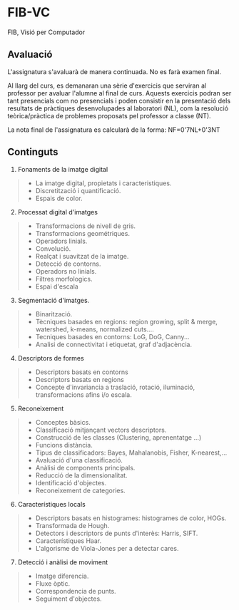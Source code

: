 # FIB-VC
FIB, Visió per Computador

## Avaluació
L'assignatura s'avaluarà de manera continuada. No es farà examen final.

Al llarg del curs, es demanaran una sèrie d'exercicis que serviran al professor per avaluar l'alumne al final de curs. Aquests exercicis podran ser tant presencials com no presencials i poden consistir en la presentació dels resultats de pràctiques desenvolupades al laboratori (NL), com la resolució teòrica/pràctica de problemes proposats pel professor a classe (NT). 

La nota final de l'assignatura es calcularà de la forma: NF=0'7NL+0'3NT

## Continguts
1. Fonaments de la imatge digital 
> - La imatge digital, propietats i caracteristiques. 
> - Discretització i quantificació. 
> - Espais de color.
2. Processat digital d'imatges 
> - Transformacions de nivell de gris.
> - Transformacions geométriques.
> - Operadors linials. 
> - Convolució. 
> - Realçat i suavitzat de la imatge.
> - Detecció de contorns.
> - Operadors no linials. 
> - Filtres morfologics.
> - Espai d'escala
3. Segmentació d'imatges. 
> - Binarització.
> - Tècniques basades en regions: region growing, split & merge, watershed, k-means, normalized cuts....
> - Tecniques basades en contorns: LoG, DoG, Canny...
> - Analisi de connectivitat i etiquetat, graf d'adjacència.
4. Descriptors de formes 
> - Descriptors basats en contorns
> - Descriptors basats en regions
> - Concepte d'invariancia a traslació, rotació, iluminació, transformacions afins i/o escala.
5. Reconeixement 
> - Conceptes bàsics.
> - Classificació mitjançant vectors descriptors.
> - Construcció de les classes (Clustering, aprenentatge ...)
> - Funcions distància.
> - Tipus de classificadors: Bayes, Mahalanobis, Fisher, K-nearest,...
> - Avaluació d'una classificació.
> - Anàlisi de components principals. 
> - Reducció de la dimensionalitat.
> - Identificació d'objectes. 
> - Reconeixement de categories.
6. Característiques locals 
> - Descriptors basats en histogrames: histogrames de color, HOGs.
> - Transformada de Hough.
> - Detectors i descriptors de punts d'interès: Harris, SIFT.
> - Característiques Haar. 
> - L'algorisme de Viola-Jones per a detectar cares.
7. Detecció i anàlisi de moviment 
> - Imatge diferencia. 
> - Fluxe òptic. 
> - Correspondencia de punts. 
> - Seguiment d'objectes.